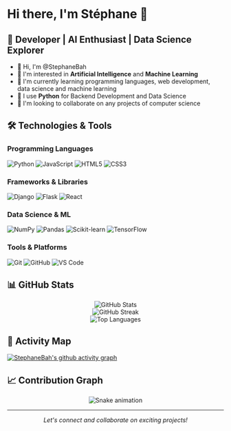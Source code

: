 # Hi there, I'm Stéphane 👋

## 🚀 Developer | AI Enthusiast | Data Science Explorer

- 👋 Hi, I'm @StephaneBah
- 👀 I'm interested in **Artificial Intelligence** and **Machine Learning**
- 🌱 I'm currently learning programming languages, web development, data science and machine learning
- 🐍 I use **Python** for Backend Development and Data Science
- 💞️ I'm looking to collaborate on any projects of computer science

## 🛠️ Technologies & Tools

### Programming Languages
![Python](https://img.shields.io/badge/Python-3776AB?style=for-the-badge&logo=python&logoColor=white)
![JavaScript](https://img.shields.io/badge/JavaScript-F7DF1E?style=for-the-badge&logo=javascript&logoColor=black)
![HTML5](https://img.shields.io/badge/HTML5-E34F26?style=for-the-badge&logo=html5&logoColor=white)
![CSS3](https://img.shields.io/badge/CSS3-1572B6?style=for-the-badge&logo=css3&logoColor=white)

### Frameworks & Libraries
![Django](https://img.shields.io/badge/Django-092E20?style=for-the-badge&logo=django&logoColor=white)
![Flask](https://img.shields.io/badge/Flask-000000?style=for-the-badge&logo=flask&logoColor=white)
![React](https://img.shields.io/badge/React-20232A?style=for-the-badge&logo=react&logoColor=61DAFB)

### Data Science & ML
![NumPy](https://img.shields.io/badge/NumPy-013243?style=for-the-badge&logo=numpy&logoColor=white)
![Pandas](https://img.shields.io/badge/Pandas-150458?style=for-the-badge&logo=pandas&logoColor=white)
![Scikit-learn](https://img.shields.io/badge/Scikit--learn-F7931E?style=for-the-badge&logo=scikit-learn&logoColor=white)
![TensorFlow](https://img.shields.io/badge/TensorFlow-FF6F00?style=for-the-badge&logo=tensorflow&logoColor=white)

### Tools & Platforms
![Git](https://img.shields.io/badge/Git-F05032?style=for-the-badge&logo=git&logoColor=white)
![GitHub](https://img.shields.io/badge/GitHub-100000?style=for-the-badge&logo=github&logoColor=white)
![VS Code](https://img.shields.io/badge/VS_Code-007ACC?style=for-the-badge&logo=visual-studio-code&logoColor=white)

## 📊 GitHub Stats

<div align="center">
  <img src="https://github-readme-stats.vercel.app/api?username=StephaneBah&show_icons=true&theme=radical&hide_border=true&count_private=true" alt="GitHub Stats" />
</div>

<div align="center">
  <img src="https://github-readme-streak-stats.herokuapp.com/?user=StephaneBah&theme=radical&hide_border=true" alt="GitHub Streak" />
</div>

<div align="center">
  <img src="https://github-readme-stats.vercel.app/api/top-langs/?username=StephaneBah&layout=compact&theme=radical&hide_border=true&count_private=true" alt="Top Languages" />
</div>

## 🌟 Activity Map

[![StephaneBah's github activity graph](https://github-readme-activity-graph.vercel.app/graph?username=StephaneBah&theme=redical&hide_border=true)](https://github.com/ashutosh00710/github-readme-activity-graph)

## 📈 Contribution Graph

<div align="center">
  <img src="https://raw.githubusercontent.com/StephaneBah/StephaneBah/output/github-contribution-grid-snake-dark.svg" alt="Snake animation" />
</div>

---

<div align="center">
  <i>Let's connect and collaborate on exciting projects!</i>
</div>

<!---
StephaneBah/StephaneBah is a ✨ special ✨ repository because its `README.md` (this file) appears on your GitHub profile.
You can click the Preview link to take a look at your changes.
--->